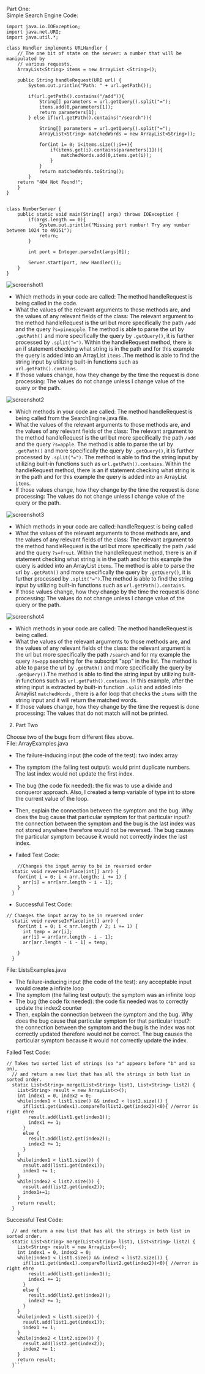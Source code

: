 Part One: <br/>
Simple Search Engine Code: 

```
import java.io.IOException;
import java.net.URI;
import java.util.*; 

class Handler implements URLHandler {
    // The one bit of state on the server: a number that will be manipulated by
    // various requests.
    ArrayList<String> items = new ArrayList <String>(); 

    public String handleRequest(URI url) {
        System.out.println("Path: " + url.getPath());

        if(url.getPath().contains("/add")){ 
            String[] parameters = url.getQuery().split("=");
            items.add(0,parameters[1]);
            return parameters[1];
        } else if(url.getPath().contains("/search")){
            
            String[] parameters = url.getQuery().split("=");
            ArrayList<String> matchedWords = new ArrayList<String>(); 

            for(int i= 0; i<items.size();i++){
                if(items.get(i).contains(parameters[1])){
                    matchedWords.add(0,items.get(i));
                }
            } 
            return matchedWords.toString();    
        }
    return "404 Not Found!";
    }   
}


class NumberServer {
    public static void main(String[] args) throws IOException {
        if(args.length == 0){
            System.out.println("Missing port number! Try any number between 1024 to 49151");
            return;
        }

        int port = Integer.parseInt(args[0]);

        Server.start(port, new Handler());
    }
}
```

![screenshot1](/images/week-3-lab-report-image1.png)
- Which methods in your code are called: The method handleRequest is being called in the code. 
- What the values of the relevant arguments to those methods are, and the values of any relevant fields of the class: The relevant argument to the method handleRequest is the url but more specifically the path `/add` and the query `?s=pineapple`.  The method is able to parse the url by `.getPath()` and more specifically the query by `.getQuery()`, it is further processed by `.split("=")`. Within the handleRequest method, there is an if statement checking what string is in the path and for this example the query is added into an ArrayList `items` .The method is able to find the string input by utilizing built-in functions such as `url.getPath().contains`.
- If those values change, how they change by the time the request is done processing: The values do not change unless I change value of the query or the path. 

![screenshot2](/images/week-3-lab-report-image2.png)
- Which methods in your code are called: The method handleRequest is being called from the SearchEngine.java file.
- What the values of the relevant arguments to those methods are, and the values of any relevant fields of the class: The relevant argument to the method handleRequest is the url but more specifically the path `/add` and the query `?s=apple`. The method is able to parse the url by `.getPath()` and more specifically the query by `.getQuery()`, it is further processed by `.split("=")`. The method is able to find the string input by utilizing built-in functions such as `url.getPath().contains`. Within the handleRequest method, there is an if statement checking what string is in the path and for this example the query is added into an ArrayList `items`. 
- If those values change, how they change by the time the request is done processing: The values do not change unless I change value of the query or the path. 

![screenshot3](images/week-3-lab-report-image3.png)
- Which methods in your code are called: handleRequest is being called 
- What the values of the relevant arguments to those methods are, and the values of any relevant fields of the class: The relevant argument to the method handleRequest is the url but more specifically the path `/add` and the query `?s=fruit`. Within the handleRequest method, there is an if statement checking what string is in the path and for this example the query is added into an ArrayList `items`. The method is able to parse the url by `.getPath()` and more specifically the query by `.getQuery()`, it is further processed by `.split("=")`.The method is able to find the string input by utilizing built-in functions such as `url.getPath().contains`.   
- If those values change, how they change by the time the request is done processing: The values do not change unless I change value of the query or the path. 

![screenshot4](images/week-3-lab-report-image4.png)
- Which methods in your code are called: The method handleRequest is being called. 
- What the values of the relevant arguments to those methods are, and the values of any relevant fields of the class: the relevant argument is the url but more specifically the path `/search` and for my example the query `?s=app` searching for the subscript "app" in the list. The method is able to parse the url by `.getPath()` and more specifically the query by `.getQuery()`.The method is able to find the string input by utilizing built-in functions such as `url.getPath().contains`. In this example, after the string input is extracted by built-in function `.split` and added into Arraylist `matchedWords` , there is a for loop that checks the `items` with the string input and it will return the matched words. 
- If those values change, how they change by the time the request is done processing: The values that do not match will not be printed. 

2. Part Two 

Choose two of the bugs from different files above. <br/>
File: ArrayExamples.java <br/>
- The failure-inducing input (the code of the test): two index array <br/>
- The symptom (the failing test output): would print duplicate numbers. The last index would not update the first index. <br/>
- The bug (the code fix needed): the fix was to use a divide and conqueror approach. Also, I created a temp variable of type int to store the current value of the loop. <br/> 
- Then, explain the connection between the symptom and the bug. Why does the bug cause that particular symptom for that particular input?: the connection between the symptom and the bug is the last index was not stored anywhere therefore would not be reversed. The bug causes the particular symptom because it would not correctly index the last index. <br/>

- Failed Test Code: 
```
    //Changes the input array to be in reversed order
  static void reverseInPlace(int[] arr) {
    for(int i = 0; i < arr.length; i += 1) {
      arr[i] = arr[arr.length - i - 1];
    }
  }
  ```

- Successful Test Code: 
```
// Changes the input array to be in reversed order
  static void reverseInPlace(int[] arr) {
    for(int i = 0; i < arr.length / 2; i += 1) {
      int temp = arr[i];
      arr[i] = arr[arr.length - i - 1];
      arr[arr.length - i - 1] = temp; 

    }
  }
  ```
File: ListsExamples.java
- The failure-inducing input (the code of the test): any acceptable input would create a infinite loop <br/>
- The symptom (the failing test output): the symptom was an infinite loop <br/>
- The bug (the code fix needed): the code fix needed was to correctly update the index2 counter <br/> 
- Then, explain the connection between the symptom and the bug. Why does the bug cause that particular symptom for that particular input?: the connection between the symptom and the bug is the index was not correctly updated therefore would not be correct. The bug causes the particular symptom because it would not correctly update the index. <br/>

Failed Test Code: 
```
// Takes two sorted list of strings (so "a" appears before "b" and so on),
  // and return a new list that has all the strings in both list in sorted order.
  static List<String> merge(List<String> list1, List<String> list2) {
    List<String> result = new ArrayList<>();
    int index1 = 0, index2 = 0;
    while(index1 < list1.size() && index2 < list2.size()) {
      if(list1.get(index1).compareTo(list2.get(index2))<0){ //error is right ehre 
        result.add(list1.get(index1));
        index1 += 1;
      }
      else {
        result.add(list2.get(index2));
        index2 += 1;
      }
    }
    while(index1 < list1.size()) {
      result.add(list1.get(index1));
      index1 += 1;
    }
    while(index2 < list2.size()) {
      result.add(list2.get(index2));
      index1+=1;
    }
    return result;
  }

```

Successful Test Code:

```// Takes two sorted list of strings (so "a" appears before "b" and so on),
  // and return a new list that has all the strings in both list in sorted order.
  static List<String> merge(List<String> list1, List<String> list2) {
    List<String> result = new ArrayList<>();
    int index1 = 0, index2 = 0;
    while(index1 < list1.size() && index2 < list2.size()) {
      if(list1.get(index1).compareTo(list2.get(index2))<0){ //error is right ehre 
        result.add(list1.get(index1));
        index1 += 1;
      }
      else {
        result.add(list2.get(index2));
        index2 += 1;
      }
    }
    while(index1 < list1.size()) {
      result.add(list1.get(index1));
      index1 += 1;
    }
    while(index2 < list2.size()) {
      result.add(list2.get(index2));
      index2 += 1;
    }
    return result;
  }```
